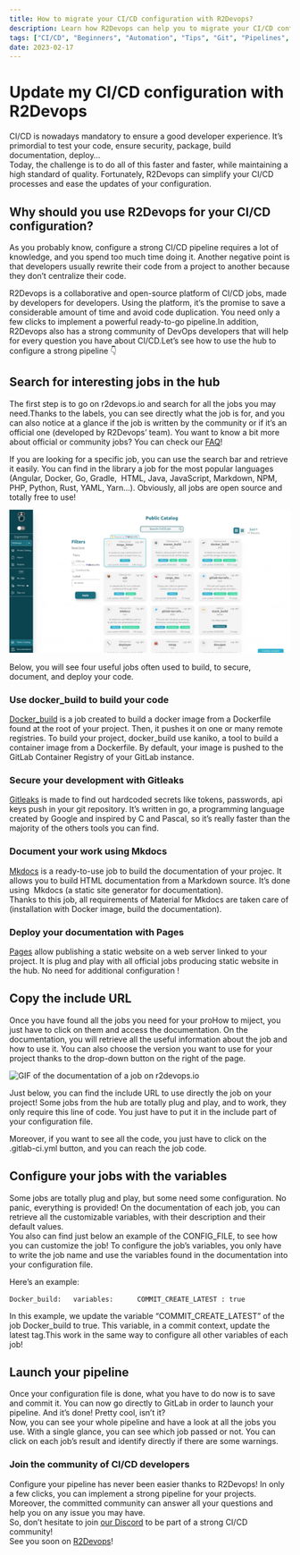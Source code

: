 ```yaml
---
title: How to migrate your CI/CD configuration with R2Devops?
description: Learn how R2Devops can help you to migrate your CI/CD configuration easily!
tags: ["CI/CD", "Beginners", "Automation", "Tips", "Git", "Pipelines", "Best Practices", "Developer Experience"]
date: 2023-02-17
---
```

<p hidden>#more</p>

# Update my CI/CD configuration with R2Devops

CI/CD is nowadays mandatory to ensure a good developer experience. It’s primordial to test your code, ensure security, package, build documentation, deploy…  
Today, the challenge is to do all of this faster and faster, while maintaining a high standard of quality. Fortunately, R2Devops can simplify your CI/CD processes and ease the updates of your configuration.

## Why should you use R2Devops for your CI/CD configuration?

As you probably know, configure a strong CI/CD pipeline requires a lot of knowledge, and you spend too much time doing it. Another negative point is that developers usually rewrite their code from a project to another because they don’t centralize their code.

R2Devops is a collaborative and open-source platform of CI/CD jobs, made by developers for developers. Using the platform, it’s the promise to save a considerable amount of time and avoid code duplication. You need only a few clicks to implement a powerful ready-to-go pipeline.In addition, R2Devops also has a strong community of DevOps developers that will help for every question you have about CI/CD.Let’s see how to use the hub to configure a strong pipeline 👇

<!-- truncate -->

## Search for interesting jobs in the hub

The first step is to go on r2devops.io and search for all the jobs you may need.Thanks to the labels, you can see directly what the job is for, and you can also notice at a glance if the job is written by the community or if it’s an official one (developed by R2Devops’ team). You want to know a bit more about official or community jobs? You can check our [FAQ](https://docs.r2devops.io/faq/#r2devops-hub)!  

If you are looking for a specific job, you can use the search bar and retrieve it easily. You can find in the library a job for the most popular languages (Angular, Docker, Go, Gradle,  HTML, Java, JavaScript, Markdown, NPM, PHP, Python, Rust, YAML, Yarn…). Obviously, all jobs are open source and totally free to use!

![GIF of a job search example on r2devops.io](./job-search.gif)


Below, you will see four useful jobs often used to build, to secure, document, and deploy your code.

### Use docker_build to build your code

[Docker_build](https://r2devops.io/_/r2devops-bot/docker_build) is a job created to build a docker image from a Dockerfile found at the root of your project. Then, it pushes it on one or many remote registries. To build your project, docker_build use kaniko, a tool to build a container image from a Dockerfile. By default, your image is pushed to the GitLab Container Registry of your GitLab instance.

### Secure your development with Gitleaks

[Gitleaks](https://r2devops.io/_/r2devops-bot/gitleaks) is made to find out hardcoded secrets like tokens, passwords, api keys push in your git repository. It’s written in go, a programming language created by Google and inspired by C and Pascal, so it’s really faster than the majority of the others tools you can find.

### Document your work using Mkdocs

[Mkdocs](https://r2devops.io/_/r2devops-bot/mkdocs) is a ready-to-use job to build the documentation of your projec. It allows you to build HTML documentation from a Markdown source. It’s done using  Mkdocs (a static site generator for documentation).  
Thanks to this job, all requirements of Material for Mkdocs are taken care of (installation with Docker image, build the documentation).

### Deploy your documentation with Pages

[Pages](https://r2devops.io/_/r2devops-bot/pages) allow publishing a static website on a web server linked to your project. It is plug and play with all official jobs producing static website in the hub. No need for additional configuration !

## Copy the include URL

Once you have found all the jobs you need for your proHow to miject, you just have to click on them and access the documentation. On the documentation, you will retrieve all the useful information about the job and how to use it. You can also choose the version you want to use for your project thanks to the drop-down button on the right of the page.

![GIF of the documentation of a job on r2devops.io](./job-overview3.gif)

Just below, you can find the include URL to use directly the job on your project! Some jobs from the hub are totally plug and play, and to work, they only require this line of code. You just have to put it in the include part of your configuration file.

Moreover, if you want to see all the code, you just have to click on the .gitlab-ci.yml button, and you can reach the job code.

## Configure your jobs with the variables

Some jobs are totally plug and play, but some need some configuration. No panic, everything is provided! On the documentation of each job, you can retrieve all the customizable variables, with their description and their default values.  
You also can find just below an example of the CONFIG_FILE, to see how you can customize the job! To configure the job’s variables, you only have to write the job name and use the variables found in the documentation into your configuration file.

Here’s an example:
```
Docker_build:	variables:		COMMIT_CREATE_LATEST : true
```
In this example, we update the variable “COMMIT_CREATE_LATEST” of the job Docker_build to true. This variable, in a commit context, update the latest tag.This work in the same way to configure all other variables of each job!

## Launch your pipeline

Once your configuration file is done, what you have to do now is to save and commit it. You can now go directly to GitLab in order to launch your pipeline. And it’s done! Pretty cool, isn’t it?  
Now, you can see your whole pipeline and have a look at all the jobs you use. With a single glance, you can see which job passed or not. You can click on each job’s result and identify directly if there are some warnings.

### Join the community of CI/CD developers

Configure your pipeline has never been easier thanks to R2Devops! In only a few clicks, you can implement a strong pipeline for your projects. Moreover, the committed community can answer all your questions and help you on any issue you may have.  
So, don’t hesitate to join [our Discord](https://discord.r2devops.io/?utm_medium=website&utm_source=r2devops_blog&utm_campaign=blog) to be part of a strong CI/CD community!  
See you soon on [R2Devops](https://r2devops.io/)!